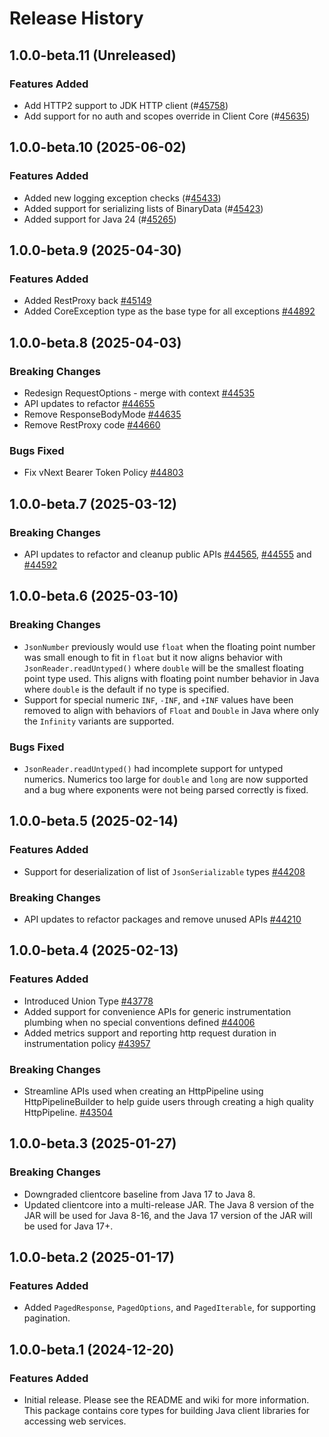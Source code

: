 # Release History

## 1.0.0-beta.11 (Unreleased)

### Features Added
- Add HTTP2 support to JDK HTTP client (#[45758](https://github.com/Azure/azure-sdk-for-java/pull/45758))
- Add support for no auth and scopes override in Client Core (#[45635](https://github.com/Azure/azure-sdk-for-java/pull/45635))

## 1.0.0-beta.10 (2025-06-02)

### Features Added
- Added new logging exception checks (#[45433](https://github.com/Azure/azure-sdk-for-java/pull/45433))
- Added support for serializing lists of BinaryData (#[45423](https://github.com/Azure/azure-sdk-for-java/pull/45423))
- Added support for Java 24 (#[45265](https://github.com/Azure/azure-sdk-for-java/pull/45265))

## 1.0.0-beta.9 (2025-04-30)

### Features Added
- Added RestProxy back [#45149](https://github.com/Azure/azure-sdk-for-java/pull/45149)
- Added CoreException type as the base type for all exceptions [#44892](https://github.com/Azure/azure-sdk-for-java/pull/44892)

## 1.0.0-beta.8 (2025-04-03)

### Breaking Changes
- Redesign RequestOptions - merge with context [#44535](https://github.com/Azure/azure-sdk-for-java/pull/44535)
- API updates to refactor [#44655](https://github.com/Azure/azure-sdk-for-java/pull/44655)
- Remove ResponseBodyMode [#44635](https://github.com/Azure/azure-sdk-for-java/pull/44635)
- Remove RestProxy code [#44660](https://github.com/Azure/azure-sdk-for-java/pull/44660)

### Bugs Fixed
- Fix vNext Bearer Token Policy [#44803](https://github.com/Azure/azure-sdk-for-java/pull/44803/)

## 1.0.0-beta.7 (2025-03-12)

### Breaking Changes
 - API updates to refactor and cleanup public APIs [#44565](https://github.com/Azure/azure-sdk-for-java/pull/44565), [#44555](https://github.com/Azure/azure-sdk-for-java/pull/44555) and [#44592](https://github.com/Azure/azure-sdk-for-java/pull/44592)

## 1.0.0-beta.6 (2025-03-10)

### Breaking Changes

- `JsonNumber` previously would use `float` when the floating point number was small enough to fit in `float` but it
  now aligns behavior with `JsonReader.readUntyped()` where `double` will be the smallest floating point type used.
  This aligns with floating point number behavior in Java where `double` is the default if no type is specified.
- Support for special numeric `INF`, `-INF`, and `+INF` values have been removed to align with behaviors of `Float`
  and `Double` in Java where only the `Infinity` variants are supported.

### Bugs Fixed

- `JsonReader.readUntyped()` had incomplete support for untyped numerics. Numerics too large for `double` and `long` are
  now supported and a bug where exponents were not being parsed correctly is fixed.

## 1.0.0-beta.5 (2025-02-14)

### Features Added
- Support for deserialization of list of `JsonSerializable` types [#44208](https://github.com/Azure/azure-sdk-for-java/pull/44208)

### Breaking Changes
- API updates to refactor packages and remove unused APIs [#44210](https://github.com/Azure/azure-sdk-for-java/pull/44210)

## 1.0.0-beta.4 (2025-02-13)

### Features Added
- Introduced Union Type [#43778](https://github.com/Azure/azure-sdk-for-java/pull/43778)
- Added support for convenience APIs for generic instrumentation plumbing when no special conventions defined [#44006](https://github.com/Azure/azure-sdk-for-java/pull/44006)
- Added metrics support and reporting http request duration in instrumentation policy [#43957](https://github.com/Azure/azure-sdk-for-java/pull/43957)

### Breaking Changes
- Streamline APIs used when creating an HttpPipeline using HttpPipelineBuilder to help guide users through creating a high quality HttpPipeline. [#43504](https://github.com/Azure/azure-sdk-for-java/pull/43504)

## 1.0.0-beta.3 (2025-01-27)

### Breaking Changes
- Downgraded clientcore baseline from Java 17 to Java 8.
- Updated clientcore into a multi-release JAR. The Java 8 version of the JAR will be used for Java 8-16, and the Java 17 version of the JAR will be used for Java 17+.

## 1.0.0-beta.2 (2025-01-17)

### Features Added

- Added `PagedResponse`, `PagedOptions`, and `PagedIterable`, for supporting pagination.

## 1.0.0-beta.1 (2024-12-20)

### Features Added

- Initial release. Please see the README and wiki for more information.
  This package contains core types for building Java client libraries for accessing web services.
